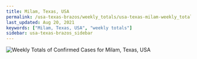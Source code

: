 ```yaml
---
title: Milam, Texas, USA
permalink: /usa-texas-brazos/weekly_totals/usa-texas-milam-weekly_totals.html
last_updated: Aug 20, 2021
keywords: ["Milam, Texas, USA", "weekly totals"]
sidebar: usa-texas-brazos_sidebar
---
```


![Weekly Totals of Confirmed Cases for Milam, Texas, USA](/covid_tracker/images/graphs/usa-texas-milam-weekly_totals_graph.png)
